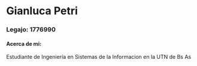 # Gianluca Petri

### Legajo: 1776990

#### Acerca de mi:
Estudiante de Ingeniería en Sistemas de la Informacion en la UTN de Bs As
